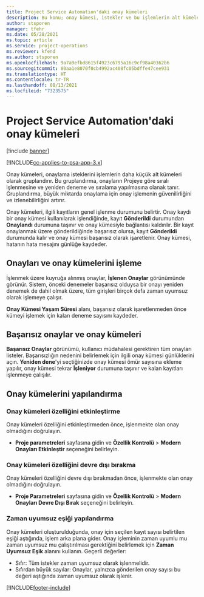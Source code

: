 ```yaml
---
title: Project Service Automation'daki onay kümeleri
description: Bu konu; onay kümesi, istekler ve bu işlemlerin alt kümeleri hakkında bilgi sağlar.
author: stsporen
manager: tfehr
ms.date: 05/28/2021
ms.topic: article
ms.service: project-operations
ms.reviewer: kfend
ms.author: stsporen
ms.openlocfilehash: 9a7a9efbd8615f4923c6795a16c9cf98a40362b6
ms.sourcegitcommit: 80aa1e8070f0cb4992ac408fc05bdffe47cee931
ms.translationtype: HT
ms.contentlocale: tr-TR
ms.lasthandoff: 08/13/2021
ms.locfileid: "7323575"
---
```

# <a name="approval-sets-in-project-service-automation"></a>Project Service Automation'daki onay kümeleri

[!include [banner](../includes/psa-now-project-operations.md)]

[!INCLUDE[cc-applies-to-psa-app-3.x](../includes/cc-applies-to-psa-app-3x.md)]

Onay kümeleri, onaylama isteklerini işlemlerin daha küçük alt kümeleri olarak gruplandırır. Bu gruplandırma, onayların Projeye göre sıralı işlenmesine ve yeniden deneme ve sıralama yapılmasına olanak tanır. Gruplandırma, büyük miktarda onaylama için onay işlemenin güvenilirliğini ve izlenebilirliğini artırır.

Onay kümeleri, ilgili kayıtların genel işlenme durumunu belirtir. Onay kaydı bir onay kümesi kullanılarak işlendiğinde, kayıt **Gönderildi** durumundan **Onaylandı** durumuna taşınır ve onay kümesiyle bağlantısı kaldırılır. Bir kayıt onaylanmak üzere gönderildiğinde başarısız olursa, kayıt **Gönderildi** durumunda kalır ve onay kümesi başarısız olarak işaretlenir. Onay kümesi, hatanın hata mesajını günlüğe kaydeder.

## <a name="processing-approvals-and-approval-sets"></a>Onayları ve onay kümelerini işleme
İşlenmek üzere kuyruğa alınmış onaylar, **İşlenen Onaylar** görünümünde görünür. Sistem, önceki denemeler başarısız olduysa bir onayı yeniden denemek de dahil olmak üzere, tüm girişleri birçok defa zaman uyumsuz olarak işlemeye çalışır.

**Onay Kümesi Yaşam Süresi** alanı, başarısız olarak işaretlenmeden önce kümeyi işlemek için kalan deneme sayısını kaydeder.

## <a name="failed-approvals-and-approval-sets"></a>Başarısız onaylar ve onay kümeleri
**Başarısız Onaylar** görünümü, kullanıcı müdahalesi gerektiren tüm onayları listeler. Başarısızlığın nedenini belirlemek için ilgili onay kümesi günlüklerini açın.
**Yeniden dene**'yi seçtiğinizde onay kümesi ömür sayısına ekleme yapılır, onay kümesi tekrar **İşleniyor** durumuna taşınır ve kalan kayıtları işlenmeye çalışılır.

## <a name="configure-approval-sets"></a>Onay kümelerini yapılandırma

###  <a name="enable-the-approval-sets-feature"></a>Onay kümeleri özelliğini etkinleştirme
Onay kümeleri özelliğini etkinleştirmeden önce, işlenmekte olan onay olmadığını doğrulayın.

- **Proje parametreleri** sayfasına gidin ve **Özellik Kontrolü** > **Modern Onayları Etkinleştir** seçeneğini belirleyin.

### <a name="turn-off-the-approval-sets-feature"></a>Onay kümeleri özelliğini devre dışı bırakma
Onay kümeleri özelliğini devre dışı bırakmadan önce, işlenmekte olan onay olmadığını doğrulayın.

- **Proje Parametreleri** sayfasına gidin ve **Özellik Kontrolü** > **Modern Onayları Devre Dışı Bırak** seçeneğini belirleyin.

### <a name="configuring-the-asynchronous-threshold"></a>Zaman uyumsuz eşiği yapılandırma 
Onay kümeleri oluşturulduğunda, onay için seçilen kayıt sayısı belirtilen eşiği aştığında, işlem arka plana gider. Onay işleminin zaman uyumlu mu zaman uyumsuz mu çalıştırılması gerektiğini belirlemek için **Zaman Uyumsuz Eşik** alanını kullanın.
Geçerli değerler:

  - Sıfır: Tüm istekler zaman uyumsuz olarak işlenmelidir. 
  - Sıfırdan büyük sayılar: Onaylar, yalnızca gönderilen onay sayısı bu değeri aştığında zaman uyumsuz olarak işlenir.

[!INCLUDE[footer-include](../includes/footer-banner.md)]
